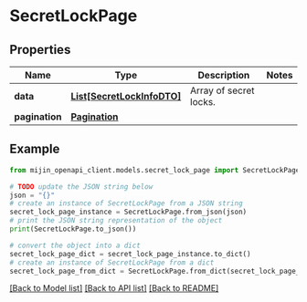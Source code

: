 # SecretLockPage


## Properties

Name | Type | Description | Notes
------------ | ------------- | ------------- | -------------
**data** | [**List[SecretLockInfoDTO]**](SecretLockInfoDTO.md) | Array of secret locks. | 
**pagination** | [**Pagination**](Pagination.md) |  | 

## Example

```python
from mijin_openapi_client.models.secret_lock_page import SecretLockPage

# TODO update the JSON string below
json = "{}"
# create an instance of SecretLockPage from a JSON string
secret_lock_page_instance = SecretLockPage.from_json(json)
# print the JSON string representation of the object
print(SecretLockPage.to_json())

# convert the object into a dict
secret_lock_page_dict = secret_lock_page_instance.to_dict()
# create an instance of SecretLockPage from a dict
secret_lock_page_from_dict = SecretLockPage.from_dict(secret_lock_page_dict)
```
[[Back to Model list]](../README.md#documentation-for-models) [[Back to API list]](../README.md#documentation-for-api-endpoints) [[Back to README]](../README.md)


